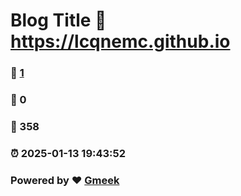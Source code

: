# Blog Title :link: https://lcqnemc.github.io 
### :page_facing_up: [1](https://lcqnemc.github.io/tag.html) 
### :speech_balloon: 0 
### :hibiscus: 358 
### :alarm_clock: 2025-01-13 19:43:52 
### Powered by :heart: [Gmeek](https://github.com/Meekdai/Gmeek)
